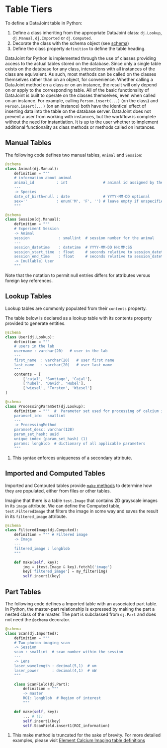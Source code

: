 # Table Tiers

To define a DataJoint table in Python:

1.  Define a class inheriting from the appropriate DataJoint class:
   `dj.Lookup`, `dj.Manual`, `dj.Imported` or `dj.Computed`.
2.  Decorate the class with the schema object (see [schema](./index#data-pipeline-definition))
3.  Define the class property `definition` to define the table heading.

DataJoint for Python is implemented through the use of classes providing access to the
actual tables stored on the database. Since only a single table exists on the database
for any class, interactions with all instances of the class are equivalent. As such,
most methods can be called on the classes themselves rather than on an object, for
convenience. Whether calling a DataJoint method on a class or on an instance, the
result will only depend on or apply to the corresponding table. All of the basic
functionality of DataJoint is built to operate on the classes themselves, even when
called on an instance. For example, calling `Person.insert(...)` (on the class) and
`Person.insert(...)` (on an instance) both have the identical effect of inserting data
into the table on the database server. DataJoint does not prevent a user from working
with instances, but the workflow is complete without the need for instantiation. It is
up to the user whether to implement additional functionality as class methods or
methods called on instances.

## Manual Tables

The following code defines two manual tables, `Animal` and `Session`:

```python
@schema
class Animal(dj.Manual):
    definition = """
    # information about animal
    animal_id          : int                # animal id assigned by the lab
    ---
    -> Species
    date_of_birth=null : date               # YYYY-MM-DD optional
    sex=''             : enum('M', 'F', '') # leave empty if unspecified 
    """

@schema
class Session(dj.Manual):
    definition = """
    # Experiment Session
    -> Animal
    session             : smallint  # session number for the animal
    ---
    session_datetime    : datetime  # YYYY-MM-DD HH:MM:SS
    session_start_time  : float     # seconds relative to session_datetime
    session_end_time    : float     # seconds relative to session_datetime
    -> [nullable] User
    """
```

Note that the notation to permit null entries differs for attributes versus foreign
key references.

## Lookup Tables

Lookup tables are commonly populated from their `contents` property. 

The table below is declared as a lookup table with its contents property
provided to generate entities.

```python
@schema
class User(dj.Lookup):
    definition = """
    # users in the lab
    username : varchar(20)   # user in the lab
    ---
    first_name  : varchar(20)   # user first name
    last_name   : varchar(20)   # user last name
    """
    contents = [
        ['cajal', 'Santiago', 'Cajal'],
        ['hubel', 'David', 'Hubel'],
        ['wiesel', 'Torsten', 'Wiesel']
]

@schema
class ProcessingParamSet(dj.Lookup):
    definition = """  #  Parameter set used for processing of calcium imaging data
    paramset_idx:  smallint
    ---
    -> ProcessingMethod
    paramset_desc: varchar(128)
    param_set_hash: uuid
    unique index (param_set_hash) (1)
    params: longblob  # dictionary of all applicable parameters
    """
```

1. This syntax enforces uniqueness of a secondary attribute.

## Imported and Computed Tables

Imported and Computed tables provide [`make` methods](./make-method) to determine how
they are populated, either from files or other tables.

Imagine that there is a table `test.Image` that contains 2D grayscale images in its
`image` attribute. We can define the Computed table, `test.FilteredImage` that filters
the image in some way and saves the result in its `filtered_image` attribute.

```python
@schema
class FilteredImage(dj.Computed):
    definition = """ # Filtered image
    -> Image
    ---
    filtered_image : longblob
    """

    def make(self, key):
        img = (test.Image & key).fetch1('image')
        key['filtered_image'] = my_filter(img)
        self.insert1(key)
```

## Part Tables

The following code defines a Imported table with an associated part table. In Python,
the master-part relationship is expressed by making the part a nested class of the
master. The part is subclassed from `dj.Part` and does not need the `@schema`
decorator.

```python
@schema
class Scan(dj.Imported):
    definition = """
    # Two-photon imaging scan
    -> Session
    scan : smallint  # scan number within the session
    ---
    -> Lens
    laser_wavelength : decimal(5,1)  # um
    laser_power      : decimal(4,1)  # mW
    """

    class ScanField(dj.Part):
        definition = """
        -> master
        ROI: longblob  # Region of interest
        """

    def make(self, key):
        ... # (1)
        self.insert1(key)
        self.ScanField.insert1(ROI_information)
```

1. This make method is truncated for the sake of brevity. For more detailed examples,
please visit [Element Calcium Imaging table definitions](https://datajoint.com/docs/elements/element-calcium-imaging/0.2/api/element_calcium_imaging/scan/)
